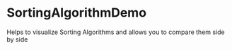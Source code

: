 # SortingAlgorithmDemo
Helps to visualize Sorting Algorithms and allows you to compare them side by side

